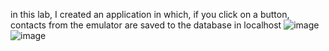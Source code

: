 in this lab, I created an application in which, if you click on a button, contacts from the emulator are saved to the database in localhost
![image](https://github.com/amiruldayev/mob_sec_second/assets/114305101/ec509565-4883-46de-954c-354a18e7a1fd)
![image](https://github.com/amiruldayev/mob_sec_second/assets/114305101/30bed786-21f1-4533-8e94-a93bc3af2495)

